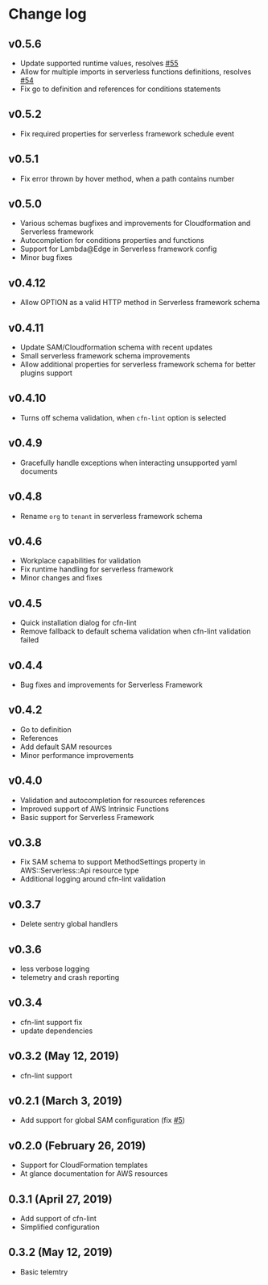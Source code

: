 # Change log

## v0.5.6
- Update supported runtime values, resolves [#55](https://github.com/threadheap/serverless-ide-vscode/issues/55)
- Allow for multiple imports in serverless functions definitions, resolves [#54](https://github.com/threadheap/serverless-ide-vscode/issues/54)
- Fix go to definition and references for conditions statements

## v0.5.2
- Fix required properties for serverless framework schedule event

## v0.5.1
- Fix error thrown by hover method, when a path contains number

## v0.5.0
- Various schemas bugfixes and improvements for Cloudformation and Serverless framework
- Autocompletion for conditions properties and functions
- Support for Lambda@Edge in Serverless framework config
- Minor bug fixes

## v0.4.12
- Allow OPTION as a valid HTTP method in Serverless framework schema

## v0.4.11
- Update SAM/Cloudformation schema with recent updates
- Small serverless framework schema improvements
- Allow additional properties for serverless framework schema for better plugins support

## v0.4.10
- Turns off schema validation, when `cfn-lint` option is selected

## v0.4.9
- Gracefully handle exceptions when interacting unsupported yaml documents

## v0.4.8
- Rename `org` to `tenant` in serverless framework schema

## v0.4.6
- Workplace capabilities for validation
- Fix runtime handling for serverless framework
- Minor changes and fixes

## v0.4.5
- Quick installation dialog for cfn-lint
- Remove fallback to default schema validation when cfn-lint validation failed

## v0.4.4
- Bug fixes and improvements for Serverless Framework

## v0.4.2
- Go to definition
- References
- Add default SAM resources
- Minor performance improvements

## v0.4.0
- Validation and autocompletion for resources references
- Improved support of AWS Intrinsic Functions
- Basic support for Serverless Framework

## v0.3.8
- Fix SAM schema to support MethodSettings property in AWS::Serverless::Api resource type
- Additional logging around cfn-lint validation

## v0.3.7
- Delete sentry global handlers

## v0.3.6
- less verbose logging
- telemetry and crash reporting

## v0.3.4
- cfn-lint support fix
- update dependencies

## v0.3.2 (May 12, 2019)
- cfn-lint support

## v0.2.1 (March 3, 2019)

- Add support for global SAM configuration (fix [#5](https://github.com/threadheap/serverless-ide-vscode/issues/5))

## v0.2.0 (February 26, 2019)

- Support for CloudFormation templates
- At glance documentation for AWS resources

## 0.3.1 (April 27, 2019)

- Add support of cfn-lint
- Simplified configuration

## 0.3.2 (May 12, 2019)

- Basic telemtry
